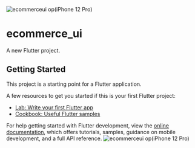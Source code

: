 ![ecommerceui op(iPhone 12 Pro)](https://user-images.githubusercontent.com/113667646/201162361-ba296b8e-1175-4992-9e14-65e391c65bfe.png)
# ecommerce_ui

A new Flutter project.

## Getting Started

This project is a starting point for a Flutter application.

A few resources to get you started if this is your first Flutter project:

- [Lab: Write your first Flutter app](https://docs.flutter.dev/get-started/codelab)
- [Cookbook: Useful Flutter samples](https://docs.flutter.dev/cookbook)

For help getting started with Flutter development, view the
[online documentation](https://docs.flutter.dev/), which offers tutorials,
samples, guidance on mobile development, and a full API reference.
![ecommerceui op(iPhone 12 Pro)](https://user-images.githubusercontent.com/113667646/201162486-41832159-760f-41b5-afaf-eb55ed11f699.png)
